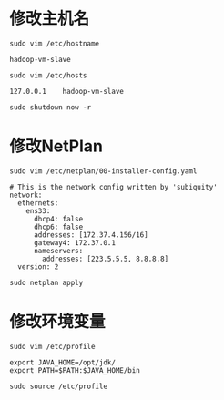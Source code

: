 # 修改主机名

```
sudo vim /etc/hostname
```

```
hadoop-vm-slave
```

```
sudo vim /etc/hosts
```

```
127.0.0.1    hadoop-vm-slave
```

```
sudo shutdown now -r
```

# 修改NetPlan

```
sudo vim /etc/netplan/00-installer-config.yaml
```

```
# This is the network config written by 'subiquity'
network:
  ethernets:
    ens33:
      dhcp4: false
      dhcp6: false
      addresses: [172.37.4.156/16]
      gateway4: 172.37.0.1
      nameservers:
        addresses: [223.5.5.5, 8.8.8.8]
  version: 2
```

```
sudo netplan apply
```

# 修改环境变量

```
sudo vim /etc/profile
```

```
export JAVA_HOME=/opt/jdk/
export PATH=$PATH:$JAVA_HOME/bin
```

```
sudo source /etc/profile
```

